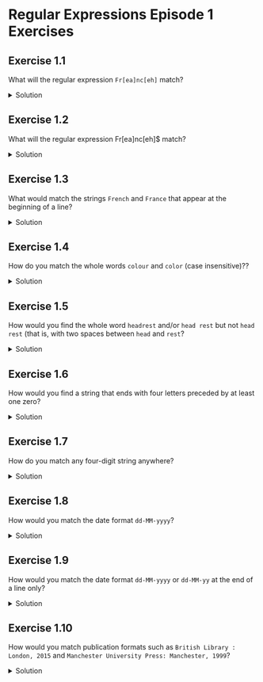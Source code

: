 # Regular Expressions Episode 1 Exercises

## Exercise 1.1

What will the regular expression ```Fr[ea]nc[eh]``` match?

<details>
<summary>Solution
</summary>

```
French
France
Frence
Franch
```

Note that the way this regular expression is constructed, it will match misspellings such as ```Franch``` and ```Frence```. Lacking an “anchor” such as ```^``` or ```\b```, this will also find strings where there are characters to either side of the regular expression, such as ```in French```, ```France's```, ```French-fried```.
</details>

## Exercise 1.2

What will the regular expression Fr[ea]nc[eh]$ match?

<details>
<summary>Solution
</summary>

```
French
France
Frence
Franch
```

This will match the pattern only when it appears at the end of a line. It will also find strings with other characters coming *before* the pattern, for example, in ```French``` or ```faux-French```.
</details>

## Exercise 1.3

What would match the strings ```French``` and ```France``` that appear at the beginning of a line?

<details>
<summary>Solution
</summary>

```
^France|^French
```

This will also find words where there were characters after ```French``` such as ```Frenchness```.
</details>

## Exercise 1.4

How do you match the whole words ```colour``` and ```color``` (case insensitive)??

<details>
<summary>Solution
</summary>

```
\b[Cc]olou?r\b|\bCOLOU?R\b
/colou?r/i
```

In real life, you should only come across the case insensitive variations ```colour```, ```color```, ```Colour```, ```Color```, ```COLOUR```, and ```COLOR``` (rather than, say, coLour). So based on what we know, the logical regular expression is ```\b[Cc]olou?r\b|\bCOLOU?R\b```.

An alternative more elegant option we’ve not discussed is to take advantage of the ```/``` delimiters and add an ‘ignore case’ flag. To use these flags, include ```/``` delimiters before and after the expression then letters after to raise each flag (where ```i``` is ‘ignore case’): so ```/colou?r/i``` will match all case insensitive variants of colour and color.

</details>

## Exercise 1.5

How would you find the whole word ```headrest``` and/or ```head rest``` but not ```head  rest``` (that is, with two spaces between ```head``` and ```rest```?

<details>
<summary>Solution
</summary>

```
\bhead ?rest\b
```

Note that although ```\bhead\s?rest\b``` does work, it will also match zero or one tabs or newline characters between ```head``` and ```rest```. So again, although in most real world cases it will be fine, it isn’t strictly correct.

</details>

## Exercise 1.6

How would you find a string that ends with four letters preceded by at least one zero?
<details>

<summary>Solution
</summary>

```
0+[A-Za-z]{4}\b
```

</details>

## Exercise 1.7

How do you match any four-digit string anywhere?

<details>
<summary>Solution
</summary>

```
\d{4}
```
Note: this will also match four-digit strings within longer strings of numbers and letters.
</details>

## Exercise 1.8

How would you match the date format ```dd-MM-yyyy```?

<details>
<summary>Solution
</summary>

```
\b\d{2}-\d{2}-\d{4}\b
```

Depending on your data, you may choose to remove the word bounding.
</details>

## Exercise 1.9

How would you match the date format ```dd-MM-yyyy``` or ```dd-MM-yy``` at the end of a line only?

<details>
<summary>Solution
</summary>

```
\d{2}-\d{2}-\d{2,4}$
```
Note this will also find strings such as ```31-01-198``` at the end of a line, so you may wish to check your data and revise the expression to exclude false positives. Depending on your data, you may choose to add word bounding at the start of the expression.
</details>

## Exercise 1.10

How would you match publication formats such as ```British Library : London, 2015``` and ```Manchester University Press: Manchester, 1999```?
<details>
<summary>Solution
</summary>

```.* ?: .*, \d{4}```

Without word boundaries you will find that this matches any text you put before ```British``` or ```Manchester```. Nevertheless, the regular expression does a good job on the first look up and may be need to be refined on a second, depending on your data.
</details>
